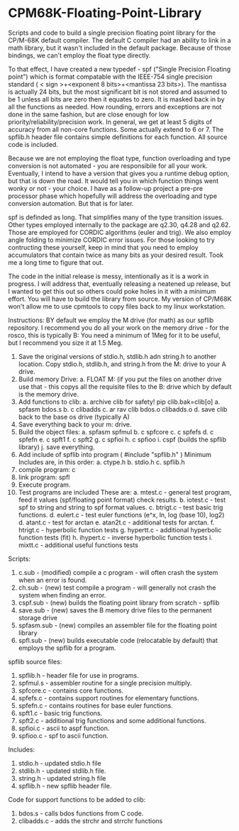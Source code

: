 # CPM68K-Floating-Point-Library
Scripts and code to build a single precision floating point library for the CP/M-68K default compiler.
The default C compiler had an ability to link in a math library, but it wasn't included in the default package.
Because of those bindings, we can't employ the float type directly.

To that effect, I have created a new typedef - spf ("Single Precision Floating point") which is format compatable with the IEEE-754 single precision standard ( < sign >+<exponent 8 bits>+<mantissa 23 bits>). The mantissa is actually 24 bits, but the most significant bit is not stored and assumed to be 1 unless all bits are zero then it equates to zero. It is masked back in by all the functions as needed. How rounding, errors and exceptions are not done in the same fashion, but are close enough for low priority/reliability/precision work.  In general, we get at least 5 digits of accuracy from all non-core functions.  Some actually extend to 6 or 7.  The spflib.h header file contains simple definitions for each function.  All source code is included.

Because we are not employing the float type, function overloading and type conversion is not automated - you are responsibile for all your work.  Eventually, I intend to have a version that gives you a runtime debug option, but that is down the road.  It would tell you in which function things went wonky or not - your choice.  I have as a follow-up project a pre-pre processor phase which hopefully will address the overloading and type conversion automation.  But that is for later.

spf is definded as long.  That simplifies many of the type transition issues.  Other types employed internally to the package are q2.30, q4.28 and q2.62.  Those are employed for CORDIC algorithms (euler and trig).  We also employ angle folding to minimize CORDIC error issues.  For those looking to try contructing these yourself, keep in mind that you need to employ accumulators that contain twice as many bits as your desired result.  Took me a long time to figure that out.

The code in the initial release is messy, intentionally as it is a work in progress.  I will address that, eventually releasing a neatened up release, but I wanted to get this out so others could poke holes in it with a minimum effort. You will have to build the library from source.  My version of CP/M68K won't allow me to use cpmtools to copy files back to my linux workstation.

Instructions:  BY default we employ the M drive (for math) as our spflib repository.  I recommend you do all your work on the memory drive - for the rosco, this is typically B:  You need a minimum of 1Meg for it to be useful, but I recommend you size it at 1.5 Meg.

1. Save the original versions of stdio.h, stdlib.h adn string.h to another location.  Copy stdio.h, stdlib.h, and string.h from the M: drive to your A drive.
2. Build memory Drive:
   a. FLOAT M:  (if you put the files on another drive use that - this copys all the requisite files to the B:         drive which by default is the memory drive.
3. Add functions to clib:
   a. archive clib for safety!  pip clib.bak=clib[o]
   a. spfasm bdos.s
   b. c clibadds
   c. ar rav clib bdos.o clibadds.o
   d. save clib back to the base os drive (typically A)
4. Save everything back to your m: drive.
5. Build the object files:
   a. spfasm spfmul
   b. c spfcore
   c. c spfefs
   d. c spfefn
   e. c spft1
   f. c spft2
   g. c spfioi
   h. c spfioo
   i. cspf (builds the spflib library)
   j. save everything.
6. Add include of spflib into program (  #include "spflib.h"  )
   Minimum Includes are, in this order:
   a. ctype.h
   b. stdio.h
   c. spflib.h
7. compile program:  c <program name>
8. link program: spfl <program name>
9. Execute program.
10. Test programs are included These are:
   a. mtest.c - general test program, feed it values (spf/floating point format) check results.
   b. iotest.c - test spf to string and string to spf format values.
   c. btrigt.c - test basic trig functions.
   d. eulert.c - test euler functions (e^x, ln, log (base 10), log2)
   d. atant.c - test for arctan
   e. atan2t.c - additional tests for arctan.
   f. htrigt.c - hyperbolic function tests
   g. hypertt.c - additional hyperbolic function tests (fit)
   h. ihypert.c - inverse hyperbolic function tests
   i. mixtt.c - additional useful functions tests




Scripts:
1. c.sub - (modified) compile a c program - will often crash the system when an error is found.
2. ch.sub - (new) test compile a program - will generally not crash the system when finding an error.
3. cspf.sub - (new) builds the floating point library from scratch - spflib
4. save.sub - (new) saves the B memory drive files to the permanent storage drive
5. spfasm.sub - (new) compiles an assembler file for the floating point library
6. spfl.sub - (new) builds executable code (relocatable by default) that employs
           the spflib for a program.

spflib source files:
1.  spflib.h - header file for use in programs.
2.  spfmul.s - assembler routine for a single precision multiply.
3. spfcore.c - contains core functions.
4. spfefs.c - contains support routines for elementary functions.
5. spfefn.c - contains routines for base euler functions.
6. spft1.c - basic trig functions.
7. spft2.c - additional trig functions and some additional functions.
8. spfioi.c - ascii to aspf function.
9. spfioo.c - spf to ascii function.

Includes:
1. stdio.h - updated stdio.h file
2. stdlib.h - updated stdlib.h file.
3. string.h - updated string.h file
4. spflib.h - new spflib header file.



Code for support functions to be added to clib:
1. bdos.s - calls bdos functions from C code.
2. clibadds.c - adds the strchr and strrchr functions
